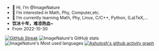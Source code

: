 - 👋 Hi, I’m @ImageNature
- 👀 I’m interested in Math, Phy, Computer,etc.
- 🌱 I’m currently learning Math, Phy, Linux, C/C++, Python, (La)TeX,...
- **饮冰十年，难凉热血~**
- From 2022-10-30
<!---
ImageNature/ImageNature is a ✨ special ✨ repository because its `README.md` (this file) appears on your GitHub profile.
You can click the Preview link to take a look at your changes.

- 💞️ I’m looking to collaborate on ...
- 📫 How to reach me ...
--->
[![GitHub Streak](https://streak-stats.demolab.com/?user=ImageNature)](https://git.io/streak-stats)
![ImageNature's GitHub stats](https://github-readme-stats.vercel.app/api?username=ImageNature&show_icons=true&theme=transparent)
![ImageNature's Most used languages](https://github-readme-stats.vercel.app/api/top-langs/?username=ImageNature&layout=compact&hide_border=true&langs_count=10)
[![Ashutosh's github activity graph](https://github-readme-activity-graph.vercel.app/graph?username=ImageNature&theme=dracula)](https://github.com/ashutosh00710/github-readme-activity-graph)

